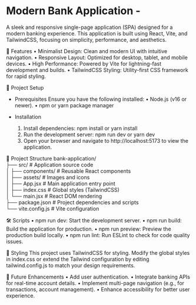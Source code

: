 # Modern Bank Application -

A sleek and responsive single-page application (SPA) designed for a modern banking experience. This application is built using React, Vite, and TailwindCSS, focusing on simplicity, performance, and aesthetics.

🚀 Features
  • Minimalist Design: Clean and modern UI with intuitive navigation.
  • Responsive Layout: Optimized for desktop, tablet, and mobile devices.
  • High Performance: Powered by Vite for lightning-fast development and builds.
  • TailwindCSS Styling: Utility-first CSS framework for rapid styling.

📂 Project Setup

- Prerequisites
  Ensure you have the following installed:
  • Node.js (v16 or newer).
  • npm or yarn package manager

- Installation
  1. Install dependencies:
     npm install
     or
     yarn install
  2. Run the development server:
     npm run dev
     or
     yarn dev
  3. Open your browser and navigate to http://localhost:5173 to view the application.

📁 Project Structure
bank-application/  
  ├── src/ # Application source code  
  │ ├── components/ # Reusable React components  
  │ ├── assets/ # Images and icons  
  │ ├── App.jsx # Main application entry point  
  │ ├── index.css # Global styles (TailwindCSS)  
  │ └── main.jsx # React DOM rendering  
  ├── package.json # Project dependencies and scripts  
  └── vite.config.js # Vite configuration

🛠 Scripts
  • npm run dev: Start the development server.
  • npm run build: Build the application for production.
  • npm run preview: Preview the production build locally.
  • npm run lint: Run ESLint to check for code quality issues.

🎨 Styling
This project uses TailwindCSS for styling. Modify the global styles in index.css or extend the Tailwind configuration by editing tailwind.config.js to match your design requirements.

🌟 Future Enhancements
  • Add user authentication.
  • Integrate banking APIs for real-time account details.
  • Implement multi-page navigation (e.g., for transactions, account management).
  • Enhance accessibility for better user experience.


